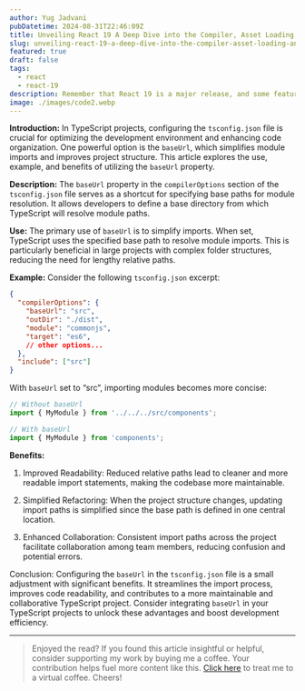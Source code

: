 ```yaml
---
author: Yug Jadvani
pubDatetime: 2024-08-31T22:46:09Z
title: Unveiling React 19 A Deep Dive into the Compiler, Asset Loading, and More!
slug: unveiling-react-19-a-deep-dive-into-the-compiler-asset-loading-and-more
featured: true
draft: false
tags:
  - react
  - react-19
description: Remember that React 19 is a major release, and some features (like Asset Loading and Document Metadata) may be breaking changes for existing apps.
image: ./images/code2.webp
---
```


**Introduction:** In TypeScript projects, configuring the `tsconfig.json` file is crucial for optimizing the development environment and enhancing code organization. One powerful option is the `baseUrl`, which simplifies module imports and improves project structure. This article explores the use, example, and benefits of utilizing the `baseUrl` property.

**Description:** The `baseUrl` property in the `compilerOptions` section of the `tsconfig.json` file serves as a shortcut for specifying base paths for module resolution. It allows developers to define a base directory from which TypeScript will resolve module paths.

**Use:** The primary use of `baseUrl` is to simplify imports. When set, TypeScript uses the specified base path to resolve module imports. This is particularly beneficial in large projects with complex folder structures, reducing the need for lengthy relative paths.

**Example:** Consider the following `tsconfig.json` excerpt:

```json
{
  "compilerOptions": {
    "baseUrl": "src",
    "outDir": "./dist",
    "module": "commonjs",
    "target": "es6",
    // other options...
  },
  "include": ["src"]
}
```

With `baseUrl` set to “src”, importing modules becomes more concise:

```javascript
// Without baseUrl
import { MyModule } from '../../../src/components';

// With baseUrl
import { MyModule } from 'components';
```

**Benefits:**

1. Improved Readability: Reduced relative paths lead to cleaner and more readable import statements, making the codebase more maintainable.

2. Simplified Refactoring: When the project structure changes, updating import paths is simplified since the base path is defined in one central location.

3. Enhanced Collaboration: Consistent import paths across the project facilitate collaboration among team members, reducing confusion and potential errors.

Conclusion: Configuring the `baseUrl` in the `tsconfig.json` file is a small adjustment with significant benefits. It streamlines the import process, improves code readability, and contributes to a more maintainable and collaborative TypeScript project. Consider integrating `baseUrl` in your TypeScript projects to unlock these advantages and boost development efficiency.

---

> Enjoyed the read? If you found this article insightful or helpful, consider supporting my work by buying me a coffee. Your contribution helps fuel more content like this. [Click here](https://buymeacoffee.com/yugjadvani9) to treat me to a virtual coffee. Cheers!